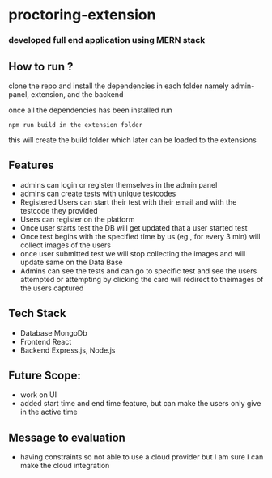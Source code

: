 # proctoring-extension

### developed full end application using MERN stack
## How to run ?

clone the repo 
and install the dependencies in each folder namely admin-panel, extension, and the backend


once all the dependencies has been installed run
```
npm run build in the extension folder
```

this will create the build folder which later can be loaded to the extensions

## Features

* admins can login or register themselves in the admin panel
* admins can create tests with unique testcodes
* Registered Users can start their test with their email and with the testcode they provided
* Users can register on the platform 
* Once user starts test the DB will get updated that a user started test 
* Once test begins with the specified time by us (eg., for every 3 min) will collect images of the users
* once user submitted test we will stop collecting the images and will update same on the Data Base
* Admins can see the tests and can go to specific test and see the users attempted or attempting by clicking the card will redirect to theimages of the users captured

## Tech Stack
* Database MongoDb
* Frontend React
* Backend Express.js, Node.js

## Future Scope:
* work on UI 
* added start time and end time feature, but can make the users only give in the active time


## Message to evaluation
* having constraints so not able to use a cloud provider but I am sure I can make the cloud integration
